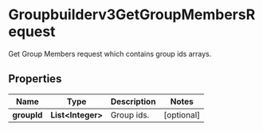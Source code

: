 

# Groupbuilderv3GetGroupMembersRequest

Get Group Members request which contains group ids arrays.

## Properties

| Name | Type | Description | Notes |
|------------ | ------------- | ------------- | -------------|
|**groupId** | **List&lt;Integer&gt;** | Group ids. |  [optional] |




